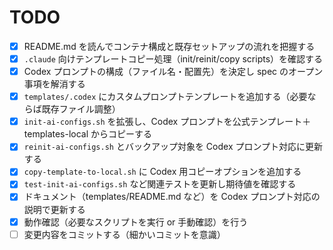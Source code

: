 # TODO

- [x] README.md を読んでコンテナ構成と既存セットアップの流れを把握する
- [x] `.claude` 向けテンプレートコピー処理（init/reinit/copy scripts）を確認する
- [x] Codex プロンプトの構成（ファイル名・配置先）を決定し spec のオープン事項を解消する
- [x] `templates/.codex` にカスタムプロンプトテンプレートを追加する（必要ならば既存ファイル調整）
- [x] `init-ai-configs.sh` を拡張し、Codex プロンプトを公式テンプレート＋templates-local からコピーする
- [x] `reinit-ai-configs.sh` とバックアップ対象を Codex プロンプト対応に更新する
- [x] `copy-template-to-local.sh` に Codex 用コピーオプションを追加する
- [x] `test-init-ai-configs.sh` など関連テストを更新し期待値を確認する
- [x] ドキュメント（templates/README.md など）を Codex プロンプト対応の説明で更新する
- [x] 動作確認（必要なスクリプトを実行 or 手動確認）を行う
- [ ] 変更内容をコミットする（細かいコミットを意識）
